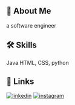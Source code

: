 ## 🚀 About Me
 a software engineer 
## 🛠 Skills
Java HTML, CSS, python



## 🔗 Links

[![linkedin](https://img.shields.io/badge/linkedin-0A66C2?style=for-the-badge&logo=linkedin&logoColor=white)](https://www.linkedin.com/in/ossama-hussainy-7a7206264/)
[![instagram](https://img.shields.io/badge/instagram-4d4d4d?style=for-the-badge&logo=instagram&logoColor=red)](https://www.instagram.com/ossama_hussainy/)


